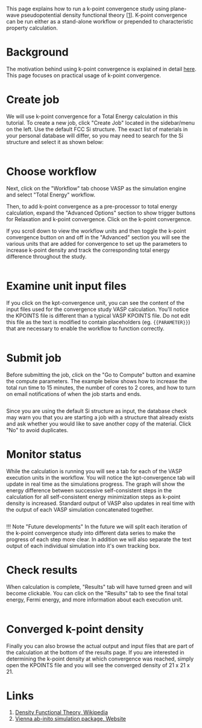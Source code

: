 <!-- by MH -->

This page explains how to run a k-point convergence study using plane-wave pseudopotential density functional theory [[1](#links)]. K-point convergence can be run either as a stand-alone workflow or prepended to characteristic property calculation.

# Background

The motivation behind using k-point convergence is explained in detail [here](/models/convergence-algorithms). This page focuses on practical usage of k-point convergence.

# Create job

We will use k-point convergence for a Total Energy calculation in this tutorial. To create a new job, click "Create Job" located in the sidebar/menu on the left. Use the default FCC Si structure. The exact list of materials in your personal database will differ, so you may need to search for the Si structure and select it as shown below:

<img data-gifffer="/images/tutorials/tutorials/ConvergeStep1.gif" />

# Choose workflow

Next, click on the "Workflow" tab choose VASP as the simulation engine and select "Total Energy" workflow.

Then, to add k-point convergence as a pre-processor to total energy calculation, expand the <i class="zmdi zmdi-plus zmdi-hc-border"></i> "Advanced Options" section to show trigger buttons for Relaxation and k-point convergence.  Click on the k-point convergence.

If you scroll down to view the workflow units and then toggle the k-point convergence button on and off in the "Advanced" section you will see the  various units that are added for convergence to set up the parameters to increase k-point density and track the corresponding total energy difference throughout the study.

<img data-gifffer="/images/tutorials/tutorials/ConvergeStep2.gif" />

# Examine unit input files

If you click on the kpt-convergence unit, you can see the content of the input files used for the convergence study VASP calculation.  You'll notice the KPOINTS file is different than a typical VASP KPOINTS file.  Do not edit this file as the text is modified to contain placeholders (eg. `{{PARAMETER}}`) that are necessary to enable the workflow to function correctly.

<img data-gifffer="/images/tutorials/ConvergeStep3.gif" />

# Submit job

Before submitting the job, click on the "Go to Compute" button and examine the compute parameters. The example below shows how to increase the total run time to 15 minutes, the number of cores to 2 cores, and how to turn on email notifications of when the job starts and ends.

<img data-gifffer="/images/tutorials/ConvergeStep4.gif" />

Since you are using the default Si structure as input, the database check may warn you that you are starting a job with a structure that already exists and ask whether you would like to save another copy of the material.  Click "No" to avoid duplicates.

# Monitor status

While the calculation is running you will see a tab for each of the VASP execution units in the workflow.  You will notice the kpt-convergence tab will update in real time as the simulations progress.  The graph will show the energy difference between successive self-consistent steps in the calculation for all self-consistent energy minimization steps as k-point density is increased. Standard output of VASP also updates in real time with the output of each VASP simulation concatenated together.

<img data-gifffer="/images/tutorials/ConvergeStep5.gif" />

!!! Note "Future developments"
    In the future we will split each iteration of the k-point convergence study into different data series to make the progress of each step more clear.  In addition we will also separate the text output of each individual simulation into it's own tracking box.

# Check results

When calculation is complete, "Results" tab will have turned green and will become clickable. You can click on the "Results" tab to see the final total energy, Fermi energy, and more information about each execution unit.

<img data-gifffer="/images/tutorials/ConvergeStep6.gif" />

# Converged k-point density

Finally you can also browse the actual output and input files that are part of the calculation at the bottom of the results page.  If you are interested in determining the k-point density at which convergence was reached, simply open the KPOINTS file and you will see the converged density of 21 x 21 x 21.

# Links

1. [Density Functional Theory, Wikipedia](https://en.wikipedia.org/wiki/Density_functional_theory)
2. [Vienna ab-inito simulation package, Website](https://www.vasp.at/)
